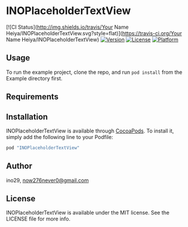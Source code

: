 # INOPlaceholderTextView

[![CI Status](http://img.shields.io/travis/Your Name Heiya/INOPlaceholderTextView.svg?style=flat)](https://travis-ci.org/Your Name Heiya/INOPlaceholderTextView)
[![Version](https://img.shields.io/cocoapods/v/INOPlaceholderTextView.svg?style=flat)](http://cocoapods.org/pods/INOPlaceholderTextView)
[![License](https://img.shields.io/cocoapods/l/INOPlaceholderTextView.svg?style=flat)](http://cocoapods.org/pods/INOPlaceholderTextView)
[![Platform](https://img.shields.io/cocoapods/p/INOPlaceholderTextView.svg?style=flat)](http://cocoapods.org/pods/INOPlaceholderTextView)

## Usage

To run the example project, clone the repo, and run `pod install` from the Example directory first.

## Requirements

## Installation

INOPlaceholderTextView is available through [CocoaPods](http://cocoapods.org). To install
it, simply add the following line to your Podfile:

```ruby
pod "INOPlaceholderTextView"
```

## Author

ino29, now276never0@gmail.com 

## License

INOPlaceholderTextView is available under the MIT license. See the LICENSE file for more info.
